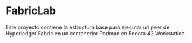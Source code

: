 # FabricLab
Este proyecto contiene la estructura base para ejecutar un peer de Hyperledger Fabric en un contenedor Podman en Fedora 42 Workstation.
